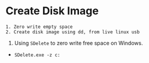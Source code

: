 Create Disk Image
=================

```
1. Zero write empty space
2. Create disk image using dd, from live linux usb

```

1. Using `SDelete` to zero write free space on Windows. 
 - `SDelete.exe -z c:`
 
 
